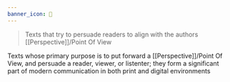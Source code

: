 ```yaml
---
banner_icon: 📢
---
```

> Texts that try to persuade readers to align with the authors [[Perspective]]/Point Of View

Texts whose primary purpose is to put forward a [[Perspective]]/Point Of View, and persuade a reader, viewer, or listenter; they form a significant part of modern communication in both print and digital environments